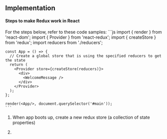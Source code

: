 ## Implementation

#### Steps to make Redux work in React

For the steps below, refer to these code samples:
    ```js
    import { render } from 'react-dom';
    import { Provider } from 'react-redux';
    import { createStore } from 'redux';
    import reducers from './reducers';

    const App = () => {
      // Create a global store that is using the specified reducers to get the state
      return (
        <Provider store={createStore(reducers)}>
          <div>
            <WelcomeMessage />
          </div>
        </Provider>
      );
    };

    render(<App/>, document.querySelector('#main'));
    ```
    
1. When app boots up, create a new redux store (a collection of state properties)

2. 
<br>
